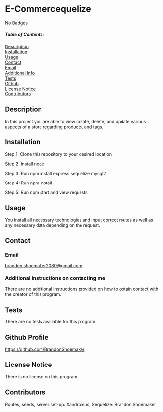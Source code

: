 
# E-Commercequelize
No Badges

##### Table of Contents:
[Description](#description)  
[Installation](#install)  
[Usage](#usage)  
[Contact](#contact)  
[Email](#email)  
[Additional Info](#addContact)  
[Tests](#tests)  
[Github](#github)  
[License Notice](#license)  
[Contributors](#contributors)  

## Description

In this project you are able to view create, delete, and update various aspects of a store regarding products, and tags.

## Installation


  Step 1: Clone this repository to your desired location

Step 2: Install node

Step 3: Run npm install express sequelize mysql2

Step 4: Run npm install

Step 5: Run npm start and view requests



## Usage 

You install all necessary technologies and input correct routes as well as any necessary data depending on the request.

## Contact

### Email
brandon.shoemaker2080@gmail.com

### Additional instructions on contacting me

  
  There are no additional instructions provided on how to obtain contact with the creator of this program.
  


  ## Tests

  There are no tests available for this program.
  

## Github Profile

https://github.com/BrandonShoemaker


## License Notice

There is no license on this program.
    

## Contributors

Routes, seeds, server set-up: Xandromus, Sequelize: Brandon Shoemaker


